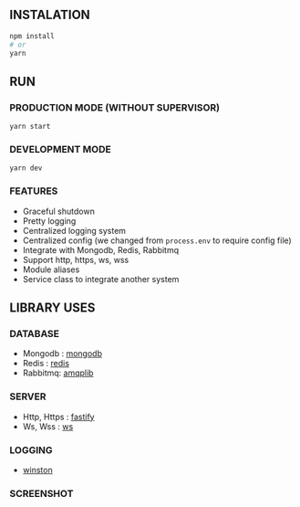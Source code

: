 ## INSTALATION
```bash
npm install
# or
yarn
```

## RUN
### PRODUCTION MODE (WITHOUT SUPERVISOR)
`yarn start`

### DEVELOPMENT MODE
`yarn dev`

### FEATURES

- Graceful shutdown
- Pretty logging
- Centralized logging system
- Centralized config (we changed from `process.env` to require config file)
- Integrate with Mongodb, Redis, Rabbitmq
- Support http, https, ws, wss
- Module aliases
- Service class to integrate another system

## LIBRARY USES

### DATABASE

- Mongodb : [mongodb](https://www.npmjs.com/package/mongodb)
- Redis : [redis](https://www.npmjs.com/package/redis)
- Rabbitmq: [amqplib](https://www.npmjs.com/package/amqplib)

### SERVER

- Http, Https : [fastify](https://www.npmjs.com/package/fastify)
- Ws, Wss : [ws](https://www.npmjs.com/package/ws)

### LOGGING

- [winston](https://www.npmjs.com/package/winston)

### SCREENSHOT